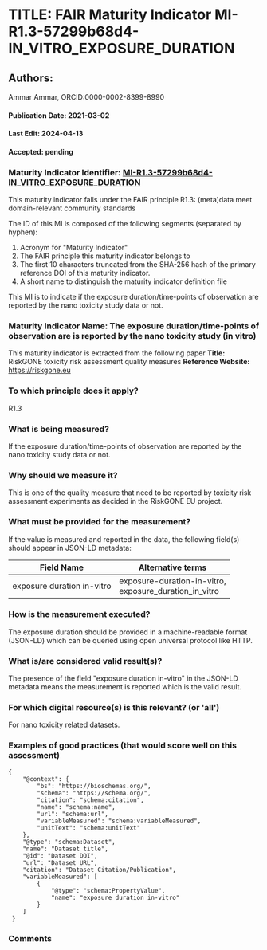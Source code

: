 # TITLE: FAIR Maturity Indicator MI-R1.3-57299b68d4-IN_VITRO_EXPOSURE_DURATION

## Authors: 
Ammar Ammar, ORCID:0000-0002-8399-8990

#### Publication Date: 2021-03-02
#### Last Edit: 2024-04-13
#### Accepted: pending

### Maturity Indicator Identifier: [MI-R1.3-57299b68d4-IN_VITRO_EXPOSURE_DURATION](https://w3id.org/nsdra/maturity-indicator/readme/MI-R1.3-57299b68d4-IN_VITRO_EXPOSURE_DURATION)

This maturity indicator falls under the FAIR principle R1.3:
(meta)data meet domain-relevant community standards

The ID of this MI is composed of the following segments (separated by hyphen):
1. Acronym for "Maturity Indicator"
1. The FAIR principle this maturity indicator belongs to
1. The first 10 characters truncated from the SHA-256 hash of the primary reference DOI of this maturity indicator.
1. A short name to distinguish the maturity indicator definition file

This MI is to indicate if the exposure duration/time-points of observation are reported by the nano toxicity study data or not.

### Maturity Indicator Name:  The exposure duration/time-points of observation are is reported by the nano toxicity study (in vitro)

This maturity indicator is extracted from the following paper 
**Title:** RiskGONE toxicity risk assessment quality measures
**Reference Website:** https://riskgone.eu

### To which principle does it apply?  
R1.3

### What is being measured?
If the exposure duration/time-points of observation are reported by the nano toxicity study data or not.

### Why should we measure it?
This is one of the quality measure that need to be reported by toxicity risk assessment experiments as decided in the RiskGONE EU project.

### What must be provided for the measurement?
If the value is measured and reported in the data, the following field(s) should appear in JSON-LD metadata: 

| Field Name                 | Alternative terms                                           |
| -------------------------- | ----------------------------------------------------------- |
| exposure duration in-vitro | exposure-duration-in-vitro,<br>exposure_duration_in_vitro   |

### How is the measurement executed?
The exposure duration should be provided in a machine-readable format (JSON-LD) which can be queried using open universal protocol like HTTP.

### What is/are considered valid result(s)?
The presence of the field "exposure duration in-vitro" in the JSON-LD metadata means the measurement is reported which is the valid result.

### For which digital resource(s) is this relevant? (or 'all')
For nano toxicity related datasets.  

### Examples of good practices (that would score well on this assessment)
```{json}
{
 	"@context": {
 		"bs": "https://bioschemas.org/",
 		"schema": "https://schema.org/",
 		"citation": "schema:citation",
 		"name": "schema:name",
 		"url": "schema:url",
 		"variableMeasured": "schema:variableMeasured",
 		"unitText": "schema:unitText"
 	},
 	"@type": "schema:Dataset",
 	"name": "Dataset title",
 	"@id": "Dataset DOI",
 	"url": "Dataset URL",
 	"citation": "Dataset Citation/Publication",
 	"variableMeasured": [
 		{
 			"@type": "schema:PropertyValue",
 			"name": "exposure duration in-vitro"
 		}
 	]
 }
```

### Comments


